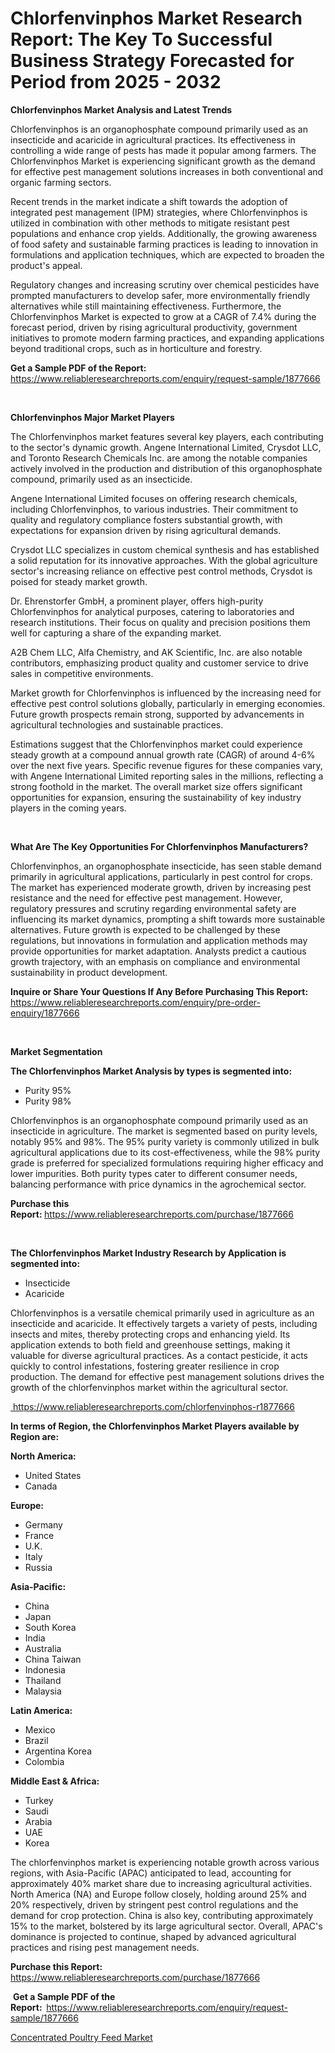 <p><h1>Chlorfenvinphos Market Research Report: The Key To Successful Business Strategy Forecasted for Period from 2025 - 2032</h1></p><p><strong>Chlorfenvinphos Market Analysis and Latest Trends</strong></p>
<p><p>Chlorfenvinphos is an organophosphate compound primarily used as an insecticide and acaricide in agricultural practices. Its effectiveness in controlling a wide range of pests has made it popular among farmers. The Chlorfenvinphos Market is experiencing significant growth as the demand for effective pest management solutions increases in both conventional and organic farming sectors.</p><p>Recent trends in the market indicate a shift towards the adoption of integrated pest management (IPM) strategies, where Chlorfenvinphos is utilized in combination with other methods to mitigate resistant pest populations and enhance crop yields. Additionally, the growing awareness of food safety and sustainable farming practices is leading to innovation in formulations and application techniques, which are expected to broaden the product's appeal.</p><p>Regulatory changes and increasing scrutiny over chemical pesticides have prompted manufacturers to develop safer, more environmentally friendly alternatives while still maintaining effectiveness. Furthermore, the Chlorfenvinphos Market is expected to grow at a CAGR of 7.4% during the forecast period, driven by rising agricultural productivity, government initiatives to promote modern farming practices, and expanding applications beyond traditional crops, such as in horticulture and forestry.</p></p>
<p><strong>Get a Sample PDF of the Report:&nbsp;</strong> <a href="https://www.reliableresearchreports.com/enquiry/request-sample/1877666?utm_campaign=2745&utm_medium=2&utm_source=Github&utm_content=ia&utm_term=30032025&utm_id=chlorfenvinphos">https://www.reliableresearchreports.com/enquiry/request-sample/1877666</a></p>
<p>&nbsp;</p>
<p><strong>Chlorfenvinphos Major Market Players</strong></p>
<p><p>The Chlorfenvinphos market features several key players, each contributing to the sector's dynamic growth. Angene International Limited, Crysdot LLC, and Toronto Research Chemicals Inc. are among the notable companies actively involved in the production and distribution of this organophosphate compound, primarily used as an insecticide.</p><p>Angene International Limited focuses on offering research chemicals, including Chlorfenvinphos, to various industries. Their commitment to quality and regulatory compliance fosters substantial growth, with expectations for expansion driven by rising agricultural demands.</p><p>Crysdot LLC specializes in custom chemical synthesis and has established a solid reputation for its innovative approaches. With the global agriculture sector's increasing reliance on effective pest control methods, Crysdot is poised for steady market growth.</p><p>Dr. Ehrenstorfer GmbH, a prominent player, offers high-purity Chlorfenvinphos for analytical purposes, catering to laboratories and research institutions. Their focus on quality and precision positions them well for capturing a share of the expanding market.</p><p>A2B Chem LLC, Alfa Chemistry, and AK Scientific, Inc. are also notable contributors, emphasizing product quality and customer service to drive sales in competitive environments.</p><p>Market growth for Chlorfenvinphos is influenced by the increasing need for effective pest control solutions globally, particularly in emerging economies. Future growth prospects remain strong, supported by advancements in agricultural technologies and sustainable practices.</p><p>Estimations suggest that the Chlorfenvinphos market could experience steady growth at a compound annual growth rate (CAGR) of around 4-6% over the next five years. Specific revenue figures for these companies vary, with Angene International Limited reporting sales in the millions, reflecting a strong foothold in the market. The overall market size offers significant opportunities for expansion, ensuring the sustainability of key industry players in the coming years.</p></p>
<p>&nbsp;</p>
<p><strong>What Are The Key Opportunities For Chlorfenvinphos Manufacturers?</strong></p>
<p><p>Chlorfenvinphos, an organophosphate insecticide, has seen stable demand primarily in agricultural applications, particularly in pest control for crops. The market has experienced moderate growth, driven by increasing pest resistance and the need for effective pest management. However, regulatory pressures and scrutiny regarding environmental safety are influencing its market dynamics, prompting a shift towards more sustainable alternatives. Future growth is expected to be challenged by these regulations, but innovations in formulation and application methods may provide opportunities for market adaptation. Analysts predict a cautious growth trajectory, with an emphasis on compliance and environmental sustainability in product development.</p></p>
<p><strong>Inquire or Share Your Questions If Any Before Purchasing This Report:</strong> <a href="https://www.reliableresearchreports.com/enquiry/pre-order-enquiry/1877666?utm_campaign=2745&utm_medium=2&utm_source=Github&utm_content=ia&utm_term=30032025&utm_id=chlorfenvinphos">https://www.reliableresearchreports.com/enquiry/pre-order-enquiry/1877666</a></p>
<p>&nbsp;</p>
<p><strong>Market Segmentation</strong></p>
<p><strong>The Chlorfenvinphos Market Analysis by types is segmented into:</strong></p>
<p><ul><li>Purity 95%</li><li>Purity 98%</li></ul></p>
<p><p>Chlorfenvinphos is an organophosphate compound primarily used as an insecticide in agriculture. The market is segmented based on purity levels, notably 95% and 98%. The 95% purity variety is commonly utilized in bulk agricultural applications due to its cost-effectiveness, while the 98% purity grade is preferred for specialized formulations requiring higher efficacy and lower impurities. Both purity types cater to different consumer needs, balancing performance with price dynamics in the agrochemical sector.</p></p>
<p><strong>Purchase this Report:&nbsp;</strong><a href="https://www.reliableresearchreports.com/purchase/1877666?utm_campaign=2745&utm_medium=2&utm_source=Github&utm_content=ia&utm_term=30032025&utm_id=chlorfenvinphos">https://www.reliableresearchreports.com/purchase/1877666</a></p>
<p>&nbsp;</p>
<p><strong>The Chlorfenvinphos Market Industry Research by Application is segmented into:</strong></p>
<p><ul><li>Insecticide</li><li>Acaricide</li></ul></p>
<p><p>Chlorfenvinphos is a versatile chemical primarily used in agriculture as an insecticide and acaricide. It effectively targets a variety of pests, including insects and mites, thereby protecting crops and enhancing yield. Its application extends to both field and greenhouse settings, making it valuable for diverse agricultural practices. As a contact pesticide, it acts quickly to control infestations, fostering greater resilience in crop production. The demand for effective pest management solutions drives the growth of the chlorfenvinphos market within the agricultural sector.</p></p>
<p><a href="https://www.reliableresearchreports.com/chlorfenvinphos-r1877666?utm_campaign=2745&utm_medium=2&utm_source=Github&utm_content=ia&utm_term=30032025&utm_id=chlorfenvinphos">&nbsp;https://www.reliableresearchreports.com/chlorfenvinphos-r1877666</a></p>
<p><strong>In terms of Region, the Chlorfenvinphos Market Players available by Region are:</strong></p>
<p>
    <p> <strong> North America: </strong>
        <ul>
            <li>United States</li>
            <li>Canada</li>
        </ul>
        </p> 
    <p> <strong> Europe: </strong>
        <ul>
            <li>Germany</li>
            <li>France</li>
            <li>U.K.</li>
            <li>Italy</li>
            <li>Russia</li>
        </ul>
        </p> 
    <p> <strong> Asia-Pacific: </strong>
        <ul>
            <li>China</li>
            <li>Japan</li>
            <li>South Korea</li>
            <li>India</li>
            <li>Australia</li>
            <li>China Taiwan</li>
            <li>Indonesia</li>
            <li>Thailand</li>
            <li>Malaysia</li>
        </ul>
        </p> 
    <p> <strong> Latin America: </strong>
        <ul>
            <li>Mexico</li>
            <li>Brazil</li>
            <li>Argentina Korea</li>
            <li>Colombia</li>
        </ul>
        </p> 
    <p> <strong> Middle East & Africa: </strong>
        <ul>
            <li>Turkey</li>
            <li>Saudi</li>
            <li>Arabia</li>
            <li>UAE</li>
            <li>Korea</li>
        </ul>
    </p>
    </p>
<p><p>The chlorfenvinphos market is experiencing notable growth across various regions, with Asia-Pacific (APAC) anticipated to lead, accounting for approximately 40% market share due to increasing agricultural activities. North America (NA) and Europe follow closely, holding around 25% and 20% respectively, driven by stringent pest control regulations and the demand for crop protection. China is also key, contributing approximately 15% to the market, bolstered by its large agricultural sector. Overall, APAC's dominance is projected to continue, shaped by advanced agricultural practices and rising pest management needs.</p></p>
<p><strong>Purchase this Report: </strong><a href="https://www.reliableresearchreports.com/purchase/1877666?utm_campaign=2745&utm_medium=2&utm_source=Github&utm_content=ia&utm_term=30032025&utm_id=chlorfenvinphos">https://www.reliableresearchreports.com/purchase/1877666</a></p>
<p>&nbsp;<strong>Get a Sample PDF of the Report:&nbsp;&nbsp;</strong><a href="https://www.reliableresearchreports.com/enquiry/request-sample/1877666?utm_campaign=2745&utm_medium=2&utm_source=Github&utm_content=ia&utm_term=30032025&utm_id=chlorfenvinphos">https://www.reliableresearchreports.com/enquiry/request-sample/1877666</a></p>
<p><strong></strong></p>
<p><p><a href="https://github.com/ezahdyre/Market-Research-Report-List-1/blob/main/concentrated-poultry-feed-market.md?utm_campaign=2745&utm_medium=2&utm_source=Github&utm_content=ia&utm_term=30032025&utm_id=chlorfenvinphos">Concentrated Poultry Feed Market</a></p></p>